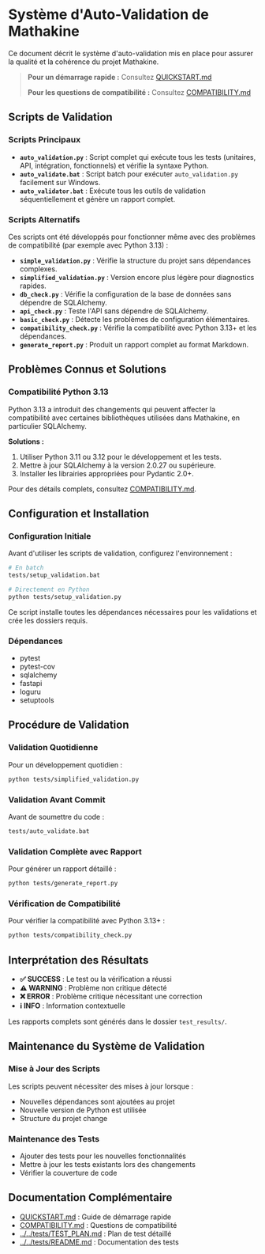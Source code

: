 # Système d'Auto-Validation de Mathakine

Ce document décrit le système d'auto-validation mis en place pour assurer la qualité et la cohérence du projet Mathakine.

> **Pour un démarrage rapide :** Consultez [QUICKSTART.md](QUICKSTART.md)
>
> **Pour les questions de compatibilité :** Consultez [COMPATIBILITY.md](COMPATIBILITY.md)

## Scripts de Validation

### Scripts Principaux

- **`auto_validation.py`** : Script complet qui exécute tous les tests (unitaires, API, intégration, fonctionnels) et vérifie la syntaxe Python.
- **`auto_validate.bat`** : Script batch pour exécuter `auto_validation.py` facilement sur Windows.
- **`auto_validator.bat`** : Exécute tous les outils de validation séquentiellement et génère un rapport complet.

### Scripts Alternatifs

Ces scripts ont été développés pour fonctionner même avec des problèmes de compatibilité (par exemple avec Python 3.13) :

- **`simple_validation.py`** : Vérifie la structure du projet sans dépendances complexes.
- **`simplified_validation.py`** : Version encore plus légère pour diagnostics rapides.
- **`db_check.py`** : Vérifie la configuration de la base de données sans dépendre de SQLAlchemy.
- **`api_check.py`** : Teste l'API sans dépendre de SQLAlchemy.
- **`basic_check.py`** : Détecte les problèmes de configuration élémentaires.
- **`compatibility_check.py`** : Vérifie la compatibilité avec Python 3.13+ et les dépendances.
- **`generate_report.py`** : Produit un rapport complet au format Markdown.

## Problèmes Connus et Solutions

### Compatibilité Python 3.13

Python 3.13 a introduit des changements qui peuvent affecter la compatibilité avec certaines bibliothèques utilisées dans Mathakine, en particulier SQLAlchemy.

**Solutions :**
1. Utiliser Python 3.11 ou 3.12 pour le développement et les tests.
2. Mettre à jour SQLAlchemy à la version 2.0.27 ou supérieure.
3. Installer les librairies appropriées pour Pydantic 2.0+.

Pour des détails complets, consultez [COMPATIBILITY.md](COMPATIBILITY.md).

## Configuration et Installation

### Configuration Initiale

Avant d'utiliser les scripts de validation, configurez l'environnement :

```bash
# En batch
tests/setup_validation.bat

# Directement en Python
python tests/setup_validation.py
```

Ce script installe toutes les dépendances nécessaires pour les validations et crée les dossiers requis.

### Dépendances

- pytest
- pytest-cov
- sqlalchemy
- fastapi
- loguru
- setuptools

## Procédure de Validation

### Validation Quotidienne

Pour un développement quotidien :

```bash
python tests/simplified_validation.py
```

### Validation Avant Commit

Avant de soumettre du code :

```bash
tests/auto_validate.bat
```

### Validation Complète avec Rapport

Pour générer un rapport détaillé :

```bash
python tests/generate_report.py
```

### Vérification de Compatibilité

Pour vérifier la compatibilité avec Python 3.13+ :

```bash
python tests/compatibility_check.py
```

## Interprétation des Résultats

- **✅ SUCCESS** : Le test ou la vérification a réussi
- **⚠️ WARNING** : Problème non critique détecté
- **❌ ERROR** : Problème critique nécessitant une correction
- **ℹ️ INFO** : Information contextuelle

Les rapports complets sont générés dans le dossier `test_results/`.

## Maintenance du Système de Validation

### Mise à Jour des Scripts

Les scripts peuvent nécessiter des mises à jour lorsque :
- Nouvelles dépendances sont ajoutées au projet
- Nouvelle version de Python est utilisée
- Structure du projet change

### Maintenance des Tests

- Ajouter des tests pour les nouvelles fonctionnalités
- Mettre à jour les tests existants lors des changements
- Vérifier la couverture de code

## Documentation Complémentaire

- [QUICKSTART.md](QUICKSTART.md) : Guide de démarrage rapide
- [COMPATIBILITY.md](COMPATIBILITY.md) : Questions de compatibilité
- [../../tests/TEST_PLAN.md](../../tests/TEST_PLAN.md) : Plan de test détaillé
- [../../tests/README.md](../../tests/README.md) : Documentation des tests 